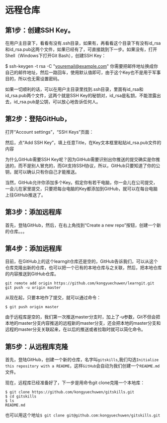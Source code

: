 # 远程仓库
## 第1步：创建SSH Key。

在用户主目录下，看看有没有.ssh目录，如果有，再看看这个目录下有没有id_rsa和id_rsa.pub这两个文件，如果已经有了，可直接跳到下一步。如果没有，打开Shell（Windows下打开Git Bash），创建SSH Key：

$ ssh-keygen -t rsa -C "youremail@example.com"
你需要把邮件地址换成你自己的邮件地址，然后一路回车，使用默认值即可，由于这个Key也不是用于军事目的，所以也无需设置密码。

如果一切顺利的话，可以在用户主目录里找到.ssh目录，里面有id_rsa和id_rsa.pub两个文件，这两个就是SSH Key的秘钥对，id_rsa是私钥，不能泄露出去，id_rsa.pub是公钥，可以放心地告诉任何人。

## 第2步：登陆GitHub，

打开“Account settings”，“SSH Keys”页面：

然后，点“Add SSH Key”，填上任意Title，在Key文本框里粘贴id_rsa.pub文件的内容

为什么GitHub需要SSH Key呢？因为GitHub需要识别出你推送的提交确实是你推送的，而不是别人冒充的，而Git支持SSH协议，所以，GitHub只要知道了你的公钥，就可以确认只有你自己才能推送。

当然，GitHub允许你添加多个Key。假定你有若干电脑，你一会儿在公司提交，一会儿在家里提交，只要把每台电脑的Key都添加到GitHub，就可以在每台电脑上往GitHub推送了。

## 第3步：添加远程库
首先，登陆GitHub，然后，在右上角找到“Create a new repo”按钮，创建一个新的仓库。。。

## 第4步：添加远程库

目前，在GitHub上的这个learngit仓库还是空的，GitHub告诉我们，可以从这个仓库克隆出新的仓库，也可以把一个已有的本地仓库与之关联，然后，把本地仓库的内容推送到GitHub仓库。

    git remote add origin https://github.com/kongyuechuwen/learngit.git
    git push -u origin master

从现在起，只要本地作了提交，就可以通过命令：

    $ git push origin master

由于远程库是空的，我们第一次推送master分支时，加上了-u参数，Git不但会把本地的master分支内容推送的远程新的master分支，还会把本地的master分支和远程的master分支关联起来，在以后的推送或者拉取时就可以简化命令。

## 第5步：从远程库克隆

首先，登陆GitHub，创建一个新的仓库，名字叫```gitskills```,我们勾选```Initialize this repository with a README```，这样```GitHub```会自动为我们创建一个```README.md```文件。

现在，远程库已经准备好了，下一步是用命令git clone克隆一个本地库：

    $ git clone https://github.com/kongyuechuwen/gitskills.git
    $ cd gitskills
    $ ls
    README.md
也可以用这个地址```$ git clone git@github.com:kongyuechuwen/gitskills.git```
